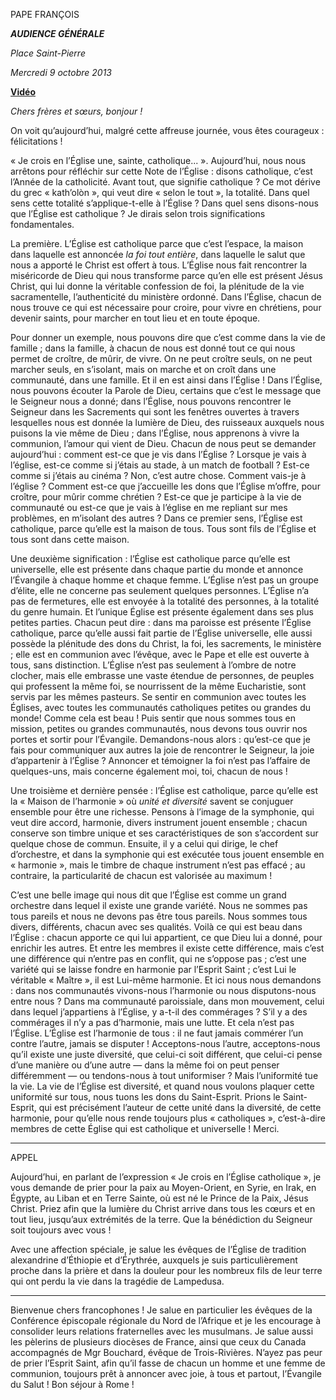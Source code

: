 PAPE FRANÇOIS

***AUDIENCE GÉNÉRALE***

*Place Saint-Pierre*

*Mercredi 9 octobre 2013*

**[Vidéo](http://player.rv.va/vaticanplayer.asp?language=it&tic=VA_UBIE1LDO)**

*Chers frères et sœurs, bonjour !*

On voit qu’aujourd’hui, malgré cette affreuse journée, vous êtes courageux : félicitations !

« Je crois en l’Église une, sainte, catholique... ». Aujourd’hui, nous nous arrêtons pour réfléchir sur cette Note de l’Église : disons catholique, c’est l’Année de la catholicité. Avant tout, que signifie catholique ? Ce mot dérive du grec « kath’olòn », qui veut dire « selon le tout », la totalité. Dans quel sens cette totalité s’applique-t-elle à l’Église ? Dans quel sens disons-nous que l’Église est catholique ? Je dirais selon trois significations fondamentales.

La première. L’Église est catholique parce que c’est l’espace, la maison dans laquelle est annoncée *la foi tout entière*, dans laquelle le salut que nous a apporté le Christ est offert à tous. L’Église nous fait rencontrer la miséricorde de Dieu qui nous transforme parce qu’en elle est présent Jésus Christ, qui lui donne la véritable confession de foi, la plénitude de la vie sacramentelle, l’authenticité du ministère ordonné. Dans l’Église, chacun de nous trouve ce qui est nécessaire pour croire, pour vivre en chrétiens, pour devenir saints, pour marcher en tout lieu et en toute époque.

Pour donner un exemple, nous pouvons dire que c’est comme dans la vie de famille ; dans la famille, à chacun de nous est donné tout ce qui nous permet de croître, de mûrir, de vivre. On ne peut croître seuls, on ne peut marcher seuls, en s’isolant, mais on marche et on croît dans une communauté, dans une famille. Et il en est ainsi dans l’Église ! Dans l’Église, nous pouvons écouter la Parole de Dieu, certains que c’est le message que le Seigneur nous a donné; dans l’Église, nous pouvons rencontrer le Seigneur dans les Sacrements qui sont les fenêtres ouvertes à travers lesquelles nous est donnée la lumière de Dieu, des ruisseaux auxquels nous puisons la vie même de Dieu ; dans l’Église, nous apprenons à vivre la communion, l’amour qui vient de Dieu. Chacun de nous peut se demander aujourd’hui : comment est-ce que je vis dans l’Église ? Lorsque je vais à l’église, est-ce comme si j’étais au stade, à un match de football ? Est-ce comme si j’étais au cinéma ? Non, c’est autre chose. Comment vais-je à l’église ? Comment est-ce que j’accueille les dons que l’Église m’offre, pour croître, pour mûrir comme chrétien ? Est-ce que je participe à la vie de communauté ou est-ce que je vais à l’église en me repliant sur mes problèmes, en m’isolant des autres ? Dans ce premier sens, l’Église est catholique, parce qu’elle est la maison de tous. Tous sont fils de l’Église et tous sont dans cette maison.

Une deuxième signification : l’Église est catholique parce qu’elle est universelle, elle est présente dans chaque partie du monde et annonce l’Évangile à chaque homme et chaque femme. L’Église n’est pas un groupe d’élite, elle ne concerne pas seulement quelques personnes. L’Église n’a pas de fermetures, elle est envoyée à la totalité des personnes, à la totalité du genre humain. Et l’unique Église est présente également dans ses plus petites parties. Chacun peut dire : dans ma paroisse est présente l’Église catholique, parce qu’elle aussi fait partie de l’Église universelle, elle aussi possède la plénitude des dons du Christ, la foi, les sacrements, le ministère ; elle est en communion avec l’évêque, avec le Pape et elle est ouverte à tous, sans distinction. L’Église n’est pas seulement à l’ombre de notre clocher, mais elle embrasse une vaste étendue de personnes, de peuples qui professent la même foi, se nourrissent de la même Eucharistie, sont servis par les mêmes pasteurs. Se sentir en communion avec toutes les Églises, avec toutes les communautés catholiques petites ou grandes du monde! Comme cela est beau ! Puis sentir que nous sommes tous en mission, petites ou grandes communautés, nous devons tous ouvrir nos portes et sortir pour l’Évangile. Demandons-nous alors : qu’est-ce que je fais pour communiquer aux autres la joie de rencontrer le Seigneur, la joie d’appartenir à l’Église ? Annoncer et témoigner la foi n’est pas l’affaire de quelques-uns, mais concerne également moi, toi, chacun de nous !

Une troisième et dernière pensée : l’Église est catholique, parce qu’elle est la « Maison de l’harmonie » où *unité et diversité* savent se conjuguer ensemble pour être une richesse. Pensons à l’image de la symphonie, qui veut dire accord, harmonie, divers instrument jouent ensemble ; chacun conserve son timbre unique et ses caractéristiques de son s’accordent sur quelque chose de commun. Ensuite, il y a celui qui dirige, le chef d’orchestre, et dans la symphonie qui est exécutée tous jouent ensemble en « harmonie », mais le timbre de chaque instrument n’est pas effacé ; au contraire, la particularité de chacun est valorisée au maximum !

C’est une belle image qui nous dit que l’Église est comme un grand orchestre dans lequel il existe une grande variété. Nous ne sommes pas tous pareils et nous ne devons pas être tous pareils. Nous sommes tous divers, différents, chacun avec ses qualités. Voilà ce qui est beau dans l’Église : chacun apporte ce qui lui appartient, ce que Dieu lui a donné, pour enrichir les autres. Et entre les membres il existe cette différence, mais c’est une différence qui n’entre pas en conflit, qui ne s’oppose pas ; c’est une variété qui se laisse fondre en harmonie par l’Esprit Saint ; c’est Lui le véritable « Maître », il est Lui-même harmonie. Et ici nous nous demandons : dans nos communautés vivons-nous l’harmonie ou nous disputons-nous entre nous ? Dans ma communauté paroissiale, dans mon mouvement, celui dans lequel j’appartiens à l’Église, y a-t-il des commérages ? S’il y a des commérages il n’y a pas d’harmonie, mais une lutte. Et cela n’est pas l’Église. L’Église est l’harmonie de tous : il ne faut jamais commérer l’un contre l’autre, jamais se disputer ! Acceptons-nous l’autre, acceptons-nous qu’il existe une juste diversité, que celui-ci soit différent, que celui-ci pense d’une manière ou d’une autre — dans la même foi on peut penser différemment — ou tendons-nous à tout uniformiser ? Mais l’uniformité tue la vie. La vie de l’Église est diversité, et quand nous voulons plaquer cette uniformité sur tous, nous tuons les dons du Saint-Esprit. Prions le Saint-Esprit, qui est précisément l’auteur de cette unité dans la diversité, de cette harmonie, pour qu’elle nous rende toujours plus « catholiques », c’est-à-dire membres de cette Église qui est catholique et universelle ! Merci.

* * *

APPEL

Aujourd’hui, en parlant de l’expression « Je crois en l’Église catholique », je vous demande de prier pour la paix au Moyen-Orient, en Syrie, en Irak, en Égypte, au Liban et en Terre Sainte, où est né le Prince de la Paix, Jésus Christ. Priez afin que la lumière du Christ arrive dans tous les cœurs et en tout lieu, jusqu’aux extrémités de la terre. Que la bénédiction du Seigneur soit toujours avec vous !

Avec une affection spéciale, je salue les évêques de l’Église de tradition alexandrine d’Éthiopie et d’Érythrée, auxquels je suis particulièrement proche dans la prière et dans la douleur pour les nombreux fils de leur terre qui ont perdu la vie dans la tragédie de Lampedusa.

* * *

Bienvenue chers francophones ! Je salue en particulier les évêques de la Conférence épiscopale régionale du Nord de l’Afrique et je les encourage à consolider leurs relations fraternelles avec les musulmans. Je salue aussi les pèlerins de plusieurs diocèses de France, ainsi que ceux du Canada accompagnés de Mgr Bouchard, évêque de Trois-Rivières. N’ayez pas peur de prier l’Esprit Saint, afin qu’il fasse de chacun un homme et une femme de communion, toujours prêt à annoncer avec joie, à tous et partout, l’Évangile du Salut ! Bon séjour à Rome !